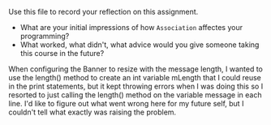 Use this file to record your reflection on this assignment.

- What are your initial impressions of how `Association` affectes your programming?
- What worked, what didn't, what advice would you give someone taking this course in the future?

When configuring the Banner to resize with the message length, I wanted to use the length() method to create an int variable mLength that I could reuse in the print statements, but it kept throwing errors when I was doing this so I resorted to just calling the length() method on the variable message in each line. I'd like to figure out what went wrong here for my future self, but I couldn't tell what exactly was raising the problem.